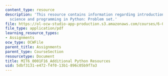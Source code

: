 ```yaml
---
content_type: resource
description: 'This resource contains information regarding introduction to computer
  science and programming in Python: Problem set.'
file: https://ol-ocw-studio-app-production.s3.amazonaws.com/courses/6-0001-introduction-to-computer-science-and-programming-in-python-fall-2016/5dbf3131e472f4f013b1896c05b9f7a3_MIT6_0001F16_additional.pdf
file_type: application/pdf
learning_resource_types:
- Assignments
ocw_type: OCWFile
parent_title: Assignments
parent_type: CourseSection
resourcetype: Document
title: MIT6_0001F16_Additional Python Resources
uid: 5dbf3131-e472-f4f0-13b1-896c05b9f7a3
---
```

